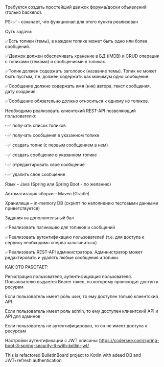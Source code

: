 Требуется создать простейший движок форума/доски объявлений (только backend).

PS: ✅ - означает, что функционал для этого пункта реализован

Суть задачи:

✅Есть топики (темы), в каждом топике может быть одно или более сообщений.

✅Движок должен обеспечивать хранение в БД (IMDB) и CRUD операции с топиками (темами) и сообщениями в топиках.

✅Топик должен содержать заголовок (название темы). Топик не может быть пустым, т.е. должен содержать как минимум одно сообщение.

✅Сообщение должно содержать имя (ник) автора, текст сообщения, дату создания.

✅Сообщение обязательно должно относиться к одному из топиков.

Необходимо реализовать клиентский REST-API позволяющий пользователю:

· ✅ получать список топиков

· ✅ получать сообщения в указанном топике

· ✅ создать топик (с первым сообщением в нем)

· ✅ создать сообщение в указанном топике

· ✅ отредактировать свое сообщение

· ✅ удалить свое сообщение

Язык – Java (Spring или Spring Boot - по желанию)

Автоматизация сборки – Maven (Gradle)

Хранилище – in-memory DB (скрипт по наполнению тестовыми данными приветствуется)

Задания на дополнительный бал

✅Реализовать пагинацию для топиков и сообщений

✅Реализовать аутентификацию пользователей (т.е. для доступа к сервису необходимо сперва залогиниться)

✅Реализовать REST-API администратора. Администратор может редактировать и удалять любые сообщения и топики.

КАК ЭТО РАБОТАЕТ:

Регистрация пользователя, аутентифицкация пользователя. Пользователю выдается Bearer токен, по которому происходит доступ к ресурам

Если пользователь имеет роль user, то ему доступен только клиентский API

Если пользователь имеет роль admin, то ему доступен клиентский API и API для админов

Если пользователь не аутентифицирован, то он не имеет доступа к ресурсам

Настройки аутентификации с JWT описаны: https://codersee.com/spring-boot-3-spring-security-6-with-kotlin-jwt/

This is refactored BulletinBoard project to Kotlin with adeed DB and JWT+refresh authentication
